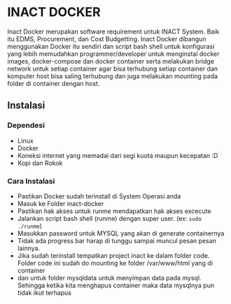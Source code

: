# INACT DOCKER
Inact Docker merupakan software requirement untuk INACT System. Baik itu EDMS, Procurement, dan Cost Budgetting. Inact Docker dibangun menggunakan Docker itu sendiri dan script bash shell untuk konfigurasi yang lebih memudahkan programmer/developer untuk menginstal docker images, docker-compose dan docker container serta melakukan bridge network untuk setiap container agar bisa terhubung setiap container dan komputer host bisa saling terhubung dan juga melakukan mounting pada folder di container dengan host.

## Instalasi

### Dependesi
- Linux
- Docker
- Koneksi internet yang memadai dari segi kuota maupun kecepatan :D
- Kopi dan Rokok

### Cara Instalasi
- Pastikan Docker sudah terinstall di System Operasi anda
- Masuk ke Folder inact-docker
- Pastikan hak akses untuk runme mendapatkan hak akses excecute
- Jalankan script bash shell (runme) dengan super user. (ex: `sudo ./runme`)
- Masukkan password untuk MYSQL yang akan di generate containernya
- Tidak ada progress bar harap di tunggu sampai muncul pesan pesan lainnya.
- Jika sudah terinstall tempatkan project inact ke dalam folder code. Folder code ini sudah do mounting ke folder /var/www/html yang di container
- dan untuk folder mysqldata untuk menyimpan data pada mysql. Sehingga ketika kita menghapus container maka data mysqlnya pun tidak ikut terhapus